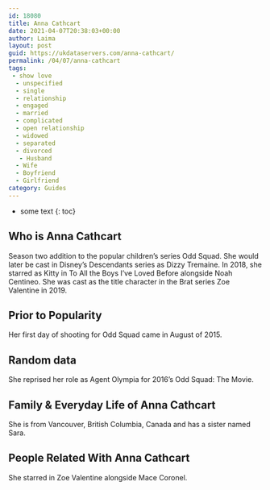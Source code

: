 ```yaml
---
id: 18080
title: Anna Cathcart
date: 2021-04-07T20:38:03+00:00
author: Laima
layout: post
guid: https://ukdataservers.com/anna-cathcart/
permalink: /04/07/anna-cathcart
tags:
 - show love
  - unspecified
  - single
  - relationship
  - engaged
  - married
  - complicated
  - open relationship
  - widowed
  - separated
  - divorced
   - Husband
  - Wife
  - Boyfriend
  - Girlfriend
category: Guides
---
```


* some text
{: toc}


## Who is Anna Cathcart
                  
                  
                  
Season two addition to the popular children&#8217;s series Odd Squad. She would later be cast in Disney&#8217;s Descendants series as Dizzy Tremaine. In 2018, she starred as Kitty in To All the Boys I&#8217;ve Loved Before alongside Noah Centineo. She was cast as the title character in the Brat series Zoe Valentine in 2019.
                  
              
            
              
            
                
                
                
## Prior to Popularity
                  
                  
                  
Her first day of shooting for Odd Squad came in August of 2015. 
                  
              
            
              
            
                
                
                
## Random data
                  
                  
                  
She reprised her role as Agent Olympia for 2016&#8217;s Odd Squad: The Movie. 
                  
              
            
              
            
                
                
                
## Family & Everyday Life of Anna Cathcart
                  
                  
                  
She is from Vancouver, British Columbia, Canada and has a sister named Sara. 
                  
              
            
              
            
                
                
                
## People Related With Anna Cathcart
                  
                  
                  
She starred in Zoe Valentine alongside Mace Coronel.
                  
              
            
              
            
                
              
            
              
              
            
            
              
            
          
          
          